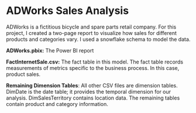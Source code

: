 # ADWorks Sales Analysis
ADWorks is a fictitious bicycle and spare parts retail company. For this project, I created a two-page report to visualize how sales for different products and categories vary. I used a snowflake schema to model the data.

**ADWorks.pbix:** The Power BI report

**FactInternetSale.csv:** The fact table in this model. The fact table records measurements of metrics specific to the business process. In this case, product sales.

**Remaining Dimension Tables**: All other CSV files are dimension tables. DimDate is the date table; it provides the temporal dimension for our analysis. DimSalesTerritory contains location data. The remaining tables contain product and category information.
